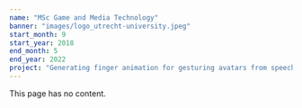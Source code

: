 ```yaml
---
name: "MSc Game and Media Technology"
banner: "images/logo_utrecht-university.jpeg"
start_month: 9
start_year: 2018
end_month: 5
end_year: 2022
project: "Generating finger animation for gesturing avatars from speech audio and text"
---
```


This page has no content.
